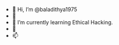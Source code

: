 - 👋 Hi, I’m @baladithya1975
- 👀 
- 🌱 I’m currently learning Ethical Hacking.
- 💞️ 
- 📫 

<!---
baladithya1975/baladithya1975 is a ✨ special ✨ repository because its `README.md` (this file) appears on your GitHub profile.
You can click the Preview link to take a look at your changes.
--->

